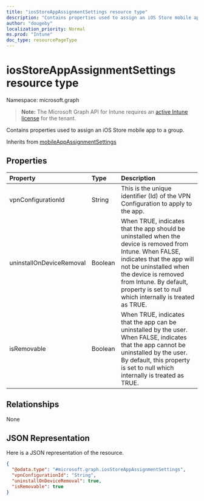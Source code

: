 ```yaml
---
title: "iosStoreAppAssignmentSettings resource type"
description: "Contains properties used to assign an iOS Store mobile app to a group."
author: "dougeby"
localization_priority: Normal
ms.prod: "Intune"
doc_type: resourcePageType
---
```


# iosStoreAppAssignmentSettings resource type

Namespace: microsoft.graph

> **Note:** The Microsoft Graph API for Intune requires an [active Intune license](https://go.microsoft.com/fwlink/?linkid=839381) for the tenant.

Contains properties used to assign an iOS Store mobile app to a group.


Inherits from [mobileAppAssignmentSettings](../resources/intune-apps-mobileappassignmentsettings.md)

## Properties
|Property|Type|Description|
|:---|:---|:---|
|vpnConfigurationId|String|This is the unique identifier (Id) of the VPN Configuration to apply to the app.|
|uninstallOnDeviceRemoval|Boolean|When TRUE, indicates that the app should be uninstalled when the device is removed from Intune. When FALSE, indicates that the app will not be uninstalled when the device is removed from Intune. By default, property is set to null which internally is treated as TRUE.|
|isRemovable|Boolean|When TRUE, indicates that the app can be uninstalled by the user. When FALSE, indicates that the app cannot be uninstalled by the user. By default, this property is set to null which internally is treated as TRUE.|

## Relationships
None

## JSON Representation
Here is a JSON representation of the resource.
<!-- {
  "blockType": "resource",
  "@odata.type": "microsoft.graph.iosStoreAppAssignmentSettings"
}
-->
``` json
{
  "@odata.type": "#microsoft.graph.iosStoreAppAssignmentSettings",
  "vpnConfigurationId": "String",
  "uninstallOnDeviceRemoval": true,
  "isRemovable": true
}
```




